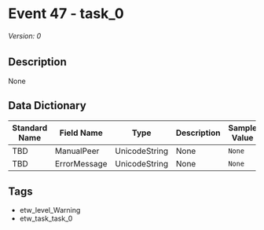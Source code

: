 # Event 47 - task_0
###### Version: 0

## Description
None

## Data Dictionary
|Standard Name|Field Name|Type|Description|Sample Value|
|---|---|---|---|---|
|TBD|ManualPeer|UnicodeString|None|`None`|
|TBD|ErrorMessage|UnicodeString|None|`None`|

## Tags
* etw_level_Warning
* etw_task_task_0